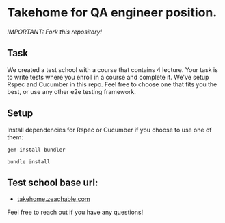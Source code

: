 # Takehome for QA engineer position.

*IMPORTANT: Fork this repository!* 

## Task

We created a test school with a course that contains 4 lecture.
Your task is to write tests where you enroll in a course and complete it.
We've setup Rspec and Cucumber in this repo.
Feel free to choose one that fits you the best, or use any other e2e testing framework.


## Setup

Install dependencies for Rspec or Cucumber if you choose to use one of them:
```
gem install bundler
```

```
bundle install
```

## Test school base url:

* [takehome.zeachable.com](http://takehome.zeachable.com)

Feel free to reach out if you have any questions!
